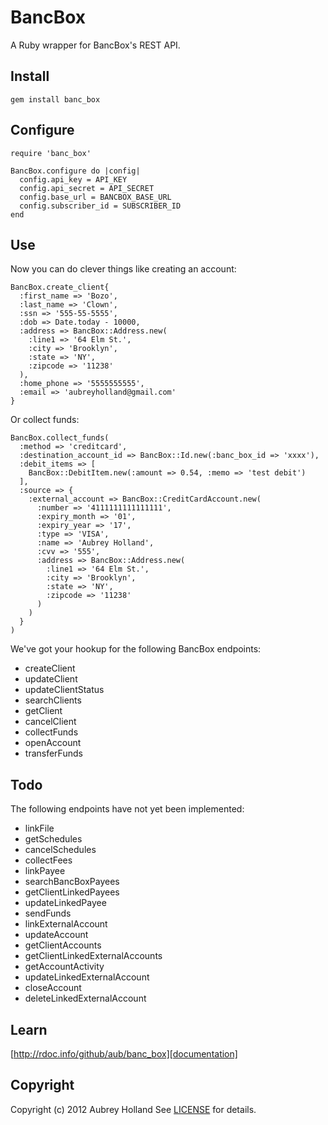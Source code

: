 # BancBox #
A Ruby wrapper for BancBox's REST API.

## <a name="installation"></a>Install
    gem install banc_box

## <a name="configuration"></a>Configure

    require 'banc_box'

    BancBox.configure do |config|
      config.api_key = API_KEY
      config.api_secret = API_SECRET
      config.base_url = BANCBOX_BASE_URL
      config.subscriber_id = SUBSCRIBER_ID
    end

## <a name="usage"></a>Use

Now you can do clever things like creating an account:

    BancBox.create_client{
      :first_name => 'Bozo',
      :last_name => 'Clown',
      :ssn => '555-55-5555',
      :dob => Date.today - 10000,
      :address => BancBox::Address.new(
        :line1 => '64 Elm St.',
        :city => 'Brooklyn',
        :state => 'NY',
        :zipcode => '11238'
      ),
      :home_phone => '5555555555',
      :email => 'aubreyholland@gmail.com'
    }

Or collect funds:

    BancBox.collect_funds(
      :method => 'creditcard',
      :destination_account_id => BancBox::Id.new(:banc_box_id => 'xxxx'),
      :debit_items => [
        BancBox::DebitItem.new(:amount => 0.54, :memo => 'test debit')
      ],
      :source => {
        :external_account => BancBox::CreditCardAccount.new(
          :number => '4111111111111111',
          :expiry_month => '01',
          :expiry_year => '17',
          :type => 'VISA',
          :name => 'Aubrey Holland',
          :cvv => '555',
          :address => BancBox::Address.new(
            :line1 => '64 Elm St.',
            :city => 'Brooklyn',
            :state => 'NY',
            :zipcode => '11238'
          )
        )
      }
    )

We've got your hookup for the following BancBox endpoints:

+ createClient
+ updateClient
+ updateClientStatus
+ searchClients
+ getClient
+ cancelClient
+ collectFunds
+ openAccount
+ transferFunds

## <a name="todo"></a>Todo

The following endpoints have not yet been implemented:

+ linkFile
+ getSchedules
+ cancelSchedules
+ collectFees
+ linkPayee
+ searchBancBoxPayees
+ getClientLinkedPayees
+ updateLinkedPayee
+ sendFunds
+ linkExternalAccount
+ updateAccount
+ getClientAccounts
+ getClientLinkedExternalAccounts
+ getAccountActivity
+ updateLinkedExternalAccount
+ closeAccount
+ deleteLinkedExternalAccount

## <a name="documentation"></a>Learn
[http://rdoc.info/github/aub/banc_box][documentation]

[documentation]: http://rdoc.info/github/aub/banc_box

## <a name="copyright"></a>Copyright
Copyright (c) 2012 Aubrey Holland
See [LICENSE][] for details.

[license]: https://github.com/aub/banc_box/blob/master/LICENSE.md

